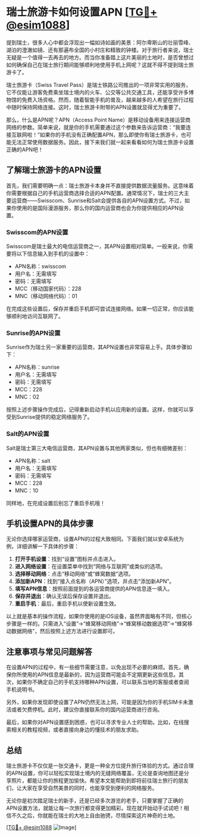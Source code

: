 # 瑞士旅游卡如何设置APN [[TG💪+ @esim1088](https://t.me/s/esim1088)]

提到瑞士，很多人心中都会浮现出一幅如诗如画的美景：阿尔卑斯山的壮丽雪峰、湖泊的澄澈如镜、还有那遍布全国的小村庄和精致的钟楼。对于旅行者来说，瑞士无疑是一个值得一去再去的地方。而当你准备踏上这片美丽的土地时，是否曾想过如何确保自己在瑞士旅行期间能够顺利地使用手机上网呢？这就不得不提到瑞士旅游卡了。

瑞士旅游卡（Swiss Travel Pass）是瑞士铁路公司推出的一项非常实用的服务，它不仅能让游客免费乘坐瑞士境内的火车、公交等公共交通工具，还能享受许多博物馆的免费入场资格。然而，随着智能手机的普及，越来越多的人希望在旅行过程中随时保持网络连接。这时，瑞士旅游卡附带的APN设置就显得尤为重要了。

那么，什么是APN呢？APN（Access Point Name）是移动设备用来连接运营商网络的参数。简单来说，就是你的手机需要通过这个参数来告诉运营商：“我要连接互联网啦！”如果你的手机没有正确配置APN，那么即使你有瑞士旅游卡，也可能无法正常使用数据服务。因此，接下来我们就一起来看看如何为瑞士旅游卡设置正确的APN吧！

## 了解瑞士旅游卡的APN设置

首先，我们需要明确一点：瑞士旅游卡本身并不直接提供数据流量服务。这意味着你需要根据自己的手机运营商选择合适的APN配置。通常情况下，瑞士的三大主要运营商——Swisscom、Sunrise和Salt会提供各自的APN设置方式。不过，如果你使用的是国际漫游服务，那么你的国内运营商也会为你提供相应的APN设置。

### Swisscom的APN设置

Swisscom是瑞士最大的电信运营商之一，其APN设置相对简单。一般来说，你需要将以下信息输入到手机的设置中：

- APN名称：swisscom
- 用户名：无需填写
- 密码：无需填写
- MCC（移动国家代码）：228
- MNC（移动网络代码）：01

在完成这些设置后，保存并重启手机即可尝试连接网络。如果一切正常，你应该能够顺利地访问互联网了。

### Sunrise的APN设置

Sunrise作为瑞士另一家重要的运营商，其APN设置也非常容易上手。具体步骤如下：

- APN名称：sunrise
- 用户名：无需填写
- 密码：无需填写
- MCC：228
- MNC：02

按照上述步骤操作完成后，记得重新启动手机以应用新的设置。这样，你就可以享受到Sunrise提供的稳定网络服务了。

### Salt的APN设置

Salt是瑞士第三大电信运营商，其APN设置与其他两家类似，但也有细微差别：

- APN名称：salt
- 用户名：无需填写
- 密码：无需填写
- MCC：228
- MNC：10

同样地，在完成设置后别忘了重启手机哦！

## 手机设置APN的具体步骤

无论你选择哪家运营商，设置APN的过程大致相同。下面我们就以安卓系统为例，详细讲解一下具体的步骤：

1. **打开手机设置**：找到“设置”图标并点击进入。
2. **进入网络设置**：在设置菜单中找到“网络与互联网”或类似的选项。
3. **选择移动网络**：点击“移动网络”或“蜂窝数据”选项。
4. **添加新APN**：找到“接入点名称（APN）”选项，并点击“添加新APN”。
5. **填写APN信息**：按照前面提到的各运营商提供的APN信息逐一填入。
6. **保存并退出**：确认无误后保存设置并退出。
7. **重启手机**：最后，重启手机以使新设置生效。

以上就是基本的操作流程，如果你使用的是iOS设备，虽然界面略有不同，但核心步骤是一样的。只需进入“设置”->“蜂窝移动网络”->“蜂窝移动数据选项”->“蜂窝移动数据网络”，然后按照上述方法进行设置即可。

## 注意事项与常见问题解答

在设置APN的过程中，有一些细节需要注意，以免出现不必要的麻烦。首先，确保你所使用的APN信息是最新的，因为运营商可能会不定期更新这些信息。其次，如果你不确定自己的手机支持哪种APN设置，可以联系当地的客服或者查阅手机说明书。

另外，如果你发现即使设置了APN仍然无法上网，可能是因为你的手机SIM卡未激活或者欠费停机。此时，建议你直接联系你的国内运营商进行咨询。

最后，如果你对APN设置感到困惑，也可以寻求专业人士的帮助。比如，在线搜索相关的教程视频，或者直接向身边的懂技术的朋友求助。

## 总结

瑞士旅游卡不仅仅是一张交通卡，更是一种全方位提升旅行体验的方式。通过合理的APN设置，你可以轻松实现瑞士境内的无缝网络覆盖，无论是查询地图还是分享照片，都能让你的旅程更加愉快。希望本文能帮助到即将前往瑞士旅行的朋友们，让大家在享受自然美景的同时，也能享受到便利的网络服务。

无论你是初次踏足瑞士的新手，还是已经多次游览的老手，只要掌握了正确的APN设置方法，就能让每一次旅行都变得更加精彩。现在就开始动手试试吧！相信不久之后，你就能在瑞士的大地上自由驰骋，尽情探索这片神奇的土地。

[[TG💪+ @esim1088](https://t.me/s/esim1088) ![Image](https://i.postimg.cc/4NQfJmqS/Snipaste-2025-05-13-00-14-12.png)]